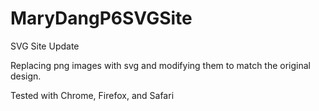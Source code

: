 # MaryDangP6SVGSite
SVG Site Update

Replacing png images with svg and modifying them to match the original design. 

Tested with Chrome, Firefox, and Safari
